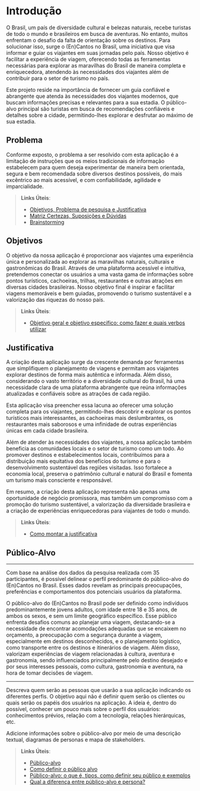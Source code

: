 # Introdução

O Brasil, um país de diversidade cultural e belezas naturais, recebe turistas de todo o mundo e brasileiros em busca de aventuras. No entanto, muitos enfrentam o desafio da falta de orientação sobre os destinos. Para solucionar isso, surge o (En)Cantos no Brasil, uma iniciativa que visa informar e guiar os viajantes em suas jornadas pelo país. Nosso objetivo é facilitar a experiência de viagem, oferecendo todas as ferramentas necessárias para explorar as maravilhas do Brasil de maneira completa e enriquecedora, atendendo às necessidades dos viajantes além de contribuir para o setor de turismo no país.
 
Este projeto reside na importância de fornecer um guia confiável e abrangente que atenda às necessidades dos viajantes modernos, que buscam informações precisas e relevantes para a sua estadia. O público-alvo principal são turistas em busca de recomendações confiáveis e detalhes sobre a cidade, permitindo-lhes explorar e desfrutar ao máximo de sua estadia.

## Problema
Conforme exposto, o problema a ser resolvido com esta aplicação é a limitação de instruções que os meios tradicionais de informação estabelecem para quem deseja experimentar de maneira bem orientada, segura e bem recomendada sobre diversos destinos possíveis, do mais excêntrico ao mais acessível, e com confiabilidade, agilidade e imparcialidade.

> **Links Úteis**:
> - [Objetivos, Problema de pesquisa e Justificativa](https://medium.com/@versioparole/objetivos-problema-de-pesquisa-e-justificativa-c98c8233b9c3)
> - [Matriz Certezas, Suposições e Dúvidas](https://medium.com/educa%C3%A7%C3%A3o-fora-da-caixa/matriz-certezas-suposi%C3%A7%C3%B5es-e-d%C3%BAvidas-fa2263633655)
> - [Brainstorming](https://www.euax.com.br/2018/09/brainstorming/)

## Objetivos

O objetivo da nossa aplicação é proporcionar aos viajantes uma experiência única e personalizada ao explorar as maravilhas naturais, culturais e gastronômicas do Brasil. Através de uma plataforma acessível e intuitiva, pretendemos conectar os usuários a uma vasta gama de informações sobre pontos turísticos, cachoeiras, trilhas, restaurantes e outras atrações em diversas cidades brasileiras. Nosso objetivo final é inspirar e facilitar viagens memoráveis e bem guiadas, promovendo o turismo sustentável e a valorização das riquezas do nosso país.

 
> **Links Úteis**:
> - [Objetivo geral e objetivo específico: como fazer e quais verbos utilizar](https://blog.mettzer.com/diferenca-entre-objetivo-geral-e-objetivo-especifico/)

## Justificativa

A criação desta aplicação surge da crescente demanda por ferramentas que simplifiquem o planejamento de viagens e permitam aos viajantes explorar destinos de forma mais autêntica e informada. Além disso, considerando o vasto território e a diversidade cultural do Brasil, há uma necessidade clara de uma plataforma abrangente que reúna informações atualizadas e confiáveis sobre as atrações de cada região.

Esta aplicação visa preencher essa lacuna ao oferecer uma solução completa para os viajantes, permitindo-lhes descobrir e explorar os pontos turísticos mais interessantes, as cachoeiras mais deslumbrantes, os restaurantes mais saborosos e uma infinidade de outras experiências únicas em cada cidade brasileira.

Além de atender às necessidades dos viajantes, a nossa aplicação também beneficia as comunidades locais e o setor de turismo como um todo. Ao promover destinos e estabelecimentos locais, contribuímos para a distribuição mais equitativa dos benefícios do turismo e para o desenvolvimento sustentável das regiões visitadas. Isso fortalece a economia local, preserva o patrimônio cultural e natural do Brasil e fomenta um turismo mais consciente e responsável.

Em resumo, a criação desta aplicação representa não apenas uma oportunidade de negócio promissora, mas também um compromisso com a promoção do turismo sustentável, a valorização da diversidade brasileira e a criação de experiências enriquecedoras para viajantes de todo o mundo.

> **Links Úteis**:
> - [Como montar a justificativa](https://guiadamonografia.com.br/como-montar-justificativa-do-tcc/)

## Público-Alvo
------------------------
Com base na análise dos dados da pesquisa realizada com 35 participantes, é possível delinear o perfil predominante do público-alvo do (En)Cantos no Brasil. Esses dados revelam as principais preocupações, preferências e comportamentos dos potenciais usuários da plataforma. 

O público-alvo do (En)Cantos no Brasil pode ser definido como indivíduos predominantemente jovens adultos, com idade entre 18 e 35 anos, de ambos os sexos, e sem um limite geográfico específico. Esse público enfrenta desafios comuns ao planejar uma viagem, destacando-se a necessidade de encontrar acomodações adequadas que se encaixem no orçamento, a preocupação com a segurança durante a viagem, especialmente em destinos desconhecidos, e o planejamento logístico, como transporte entre os destinos e itinerários de viagem. Além disso, valorizam experiências de viagem relacionadas à cultura, aventura e gastronomia, sendo influenciados principalmente pelo destino desejado e por seus interesses pessoais, como cultura, gastronomia e aventura, na hora de tomar decisões de viagem. 






----------------------------------------------------------------------------------------------------------------------------------------
Descreva quem serão as pessoas que usarão a sua aplicação indicando os diferentes perfis. O objetivo aqui não é definir quem serão os clientes ou quais serão os papéis dos usuários na aplicação. A ideia é, dentro do possível, conhecer um pouco mais sobre o perfil dos usuários: conhecimentos prévios, relação com a tecnologia, relações
hierárquicas, etc.

Adicione informações sobre o público-alvo por meio de uma descrição textual, diagramas de personas e mapa de stakeholders.

> **Links Úteis**:
> - [Público-alvo](https://blog.hotmart.com/pt-br/publico-alvo/)
> - [Como definir o público alvo](https://exame.com/pme/5-dicas-essenciais-para-definir-o-publico-alvo-do-seu-negocio/)
> - [Público-alvo: o que é, tipos, como definir seu público e exemplos](https://klickpages.com.br/blog/publico-alvo-o-que-e/)
> - [Qual a diferença entre público-alvo e persona?](https://rockcontent.com/blog/diferenca-publico-alvo-e-persona/)
